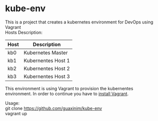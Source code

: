 # kube-env

This is a project that creates a kubernetes environment for DevOps using Vagrant  
Hosts Description:

|Host     |Description        |
|---------|-------------------|
|kb0      |Kubernetes Master  |
|kb1      |Kubernentes Host 1 |
|kb2      |Kubernentes Host 2 |
|kb3      |Kubernentes Host 3 |  

This environment is using Vagrant to provision the kubernentes environment. In order to continue you have to [install Vagrant](https://www.vagrantup.com/docs/installation/).

Usage:  
	git clone https://github.com/guaxinim/kube-env  
	vagrant up  


